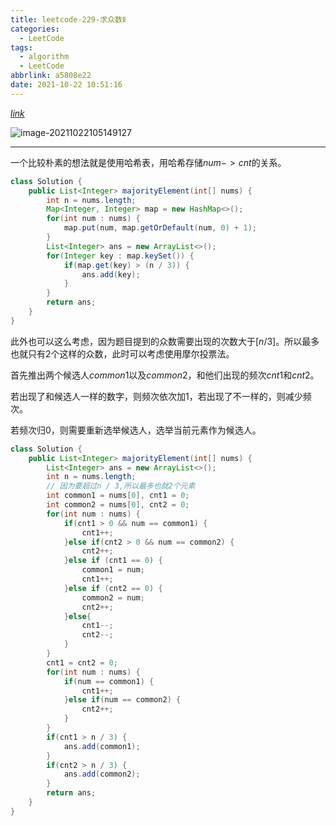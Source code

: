 ```yaml
---
title: leetcode-229-求众数Ⅱ
categories:
  - LeetCode
tags:
  - algorithm
  - LeetCode
abbrlink: a5808e22
date: 2021-10-22 10:51:16
---
```


[$link$](https://leetcode-cn.com/problems/majority-element-ii/)

![image-20211022105149127](https://gitee.com/cao_ziqiang/img/raw/master/20211022105149.png)

<hr/>

一个比较朴素的想法就是使用哈希表，用哈希存储$num->cnt$的关系。

```java
class Solution {
    public List<Integer> majorityElement(int[] nums) {
        int n = nums.length;
        Map<Integer, Integer> map = new HashMap<>();
        for(int num : nums) {
            map.put(num, map.getOrDefault(num, 0) + 1);
        }
        List<Integer> ans = new ArrayList<>();
        for(Integer key : map.keySet()) {
            if(map.get(key) > (n / 3)) {
                ans.add(key);
            }
        }
        return ans;
    }
}
```

此外也可以这么考虑，因为题目提到的众数需要出现的次数大于$[n/3]$。所以最多也就只有2个这样的众数，此时可以考虑使用摩尔投票法。

首先推出两个候选人$common1$以及$common2$，和他们出现的频次$cnt1$和$cnt2$。

若出现了和候选人一样的数字，则频次依次加1，若出现了不一样的，则减少频次。

若频次归0，则需要重新选举候选人，选举当前元素作为候选人。

```java
class Solution {
    public List<Integer> majorityElement(int[] nums) {
        List<Integer> ans = new ArrayList<>();
        int n = nums.length;
        // 因为要超过n / 3,所以最多也就2个元素
        int common1 = nums[0], cnt1 = 0;
        int common2 = nums[0], cnt2 = 0;
        for(int num : nums) {
            if(cnt1 > 0 && num == common1) {
                cnt1++;
            }else if(cnt2 > 0 && num == common2) {
                cnt2++;
            }else if (cnt1 == 0) {
                common1 = num;
                cnt1++;
            }else if (cnt2 == 0) {
                common2 = num;
                cnt2++;
            }else{
                cnt1--;
                cnt2--;
            }
        }
        cnt1 = cnt2 = 0;
        for(int num : nums) {
            if(num == common1) {
                cnt1++;
            }else if(num == common2) {
                cnt2++;
            }
        }
        if(cnt1 > n / 3) {
            ans.add(common1);
        }
        if(cnt2 > n / 3) {
            ans.add(common2);
        }
        return ans;
    }
}
```


